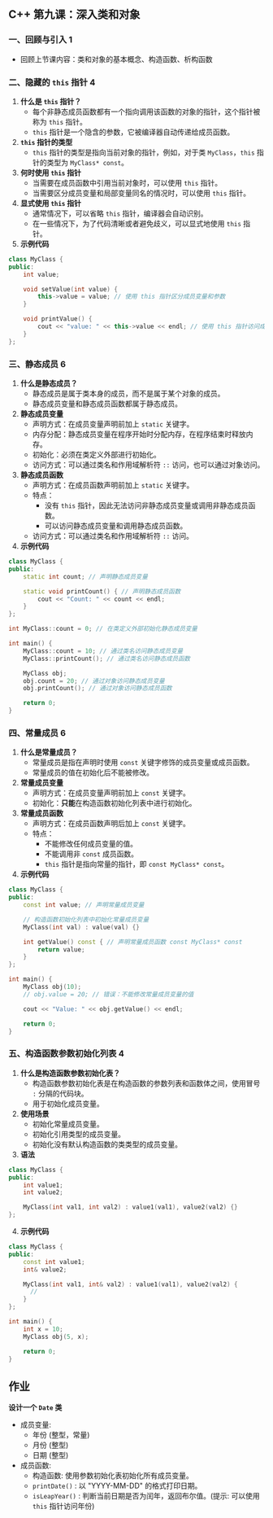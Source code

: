 ## C++ 第九课：深入类和对象

### 一、回顾与引入 1

* 回顾上节课内容：类和对象的基本概念、构造函数、析构函数

### 二、隐藏的 `this` 指针 4

1. **什么是 `this` 指针？**
    * 每个非静态成员函数都有一个指向调用该函数的对象的指针，这个指针被称为 `this` 指针。
    * `this` 指针是一个隐含的参数，它被编译器自动传递给成员函数。
2. **`this` 指针的类型**
    * `this` 指针的类型是指向当前对象的指针，例如，对于类 `MyClass`，`this` 指针的类型为 `MyClass* const`。
3. **何时使用 `this` 指针**
    * 当需要在成员函数中引用当前对象时，可以使用 `this` 指针。
    * 当需要区分成员变量和局部变量同名的情况时，可以使用 `this` 指针。
4. **显式使用 `this` 指针**
    * 通常情况下，可以省略 `this` 指针，编译器会自动识别。
    * 在一些情况下，为了代码清晰或者避免歧义，可以显式地使用 `this` 指针。
5. **示例代码**

```c++
class MyClass {
public:
    int value;

    void setValue(int value) {
        this->value = value; // 使用 this 指针区分成员变量和参数
    }

    void printValue() {
        cout << "value: " << this->value << endl; // 使用 this 指针访问成员变量
    }
};
```

### 三、静态成员 6

1. **什么是静态成员？**
    * 静态成员是属于类本身的成员，而不是属于某个对象的成员。
    * 静态成员变量和静态成员函数都属于静态成员。
2. **静态成员变量**
    * 声明方式：在成员变量声明前加上 `static` 关键字。
    * 内存分配：静态成员变量在程序开始时分配内存，在程序结束时释放内存。
    * 初始化：必须在类定义外部进行初始化。
    * 访问方式：可以通过类名和作用域解析符 `::` 访问，也可以通过对象访问。
3. **静态成员函数**
    * 声明方式：在成员函数声明前加上 `static` 关键字。
    * 特点：
       - 没有 `this` 指针，因此无法访问非静态成员变量或调用非静态成员函数。
       - 可以访问静态成员变量和调用静态成员函数。
    * 访问方式：可以通过类名和作用域解析符 `::` 访问。
4. **示例代码**

```c++
class MyClass {
public:
    static int count; // 声明静态成员变量

    static void printCount() { // 声明静态成员函数
        cout << "Count: " << count << endl;
    }
};

int MyClass::count = 0; // 在类定义外部初始化静态成员变量

int main() {
    MyClass::count = 10; // 通过类名访问静态成员变量
    MyClass::printCount(); // 通过类名访问静态成员函数

    MyClass obj;
    obj.count = 20; // 通过对象访问静态成员变量
    obj.printCount(); // 通过对象访问静态成员函数

    return 0;
}
```

### 四、常量成员 6

1. **什么是常量成员？**
    * 常量成员是指在声明时使用 `const` 关键字修饰的成员变量或成员函数。
    * 常量成员的值在初始化后不能被修改。
2. **常量成员变量**
    * 声明方式：在成员变量声明前加上 `const` 关键字。
    * 初始化：**只能**在构造函数初始化列表中进行初始化。
3. **常量成员函数**
    * 声明方式：在成员函数声明后加上 `const` 关键字。
    * 特点：
        - 不能修改任何成员变量的值。
        - 不能调用非 `const` 成员函数。
        - `this` 指针是指向常量的指针，即 `const MyClass* const`。
4. **示例代码**

```c++
class MyClass {
public:
    const int value; // 声明常量成员变量

    // 构造函数初始化列表中初始化常量成员变量
    MyClass(int val) : value(val) {}

    int getValue() const { // 声明常量成员函数 const MyClass* const
        return value;
    }
};

int main() {
    MyClass obj(10);
    // obj.value = 20; // 错误：不能修改常量成员变量的值

    cout << "Value: " << obj.getValue() << endl;

    return 0;
}
```

### 五、构造函数参数初始化列表 4

1. **什么是构造函数参数初始化表？**
    * 构造函数参数初始化表是在构造函数的参数列表和函数体之间，使用冒号 `:` 分隔的代码块。
    * 用于初始化成员变量。
2. **使用场景**
    * 初始化常量成员变量。
    * 初始化引用类型的成员变量。
    * 初始化没有默认构造函数的类类型的成员变量。
3. **语法**

```c++
class MyClass {
public:
    int value1;
    int value2;

    MyClass(int val1, int val2) : value1(val1), value2(val2) {}
};
```

4. **示例代码**

```c++
class MyClass {
public:
    const int value1;
    int& value2;

    MyClass(int val1, int& val2) : value1(val1), value2(val2) {
      // 
    }
};

int main() {
    int x = 10;
    MyClass obj(5, x);

    return 0;
}
```

## 作业

**设计一个 `Date` 类**

- 成员变量:
  - 年份 (整型，常量)
  - 月份 (整型)
  - 日期 (整型)
- 成员函数:
  - 构造函数: 使用参数初始化表初始化所有成员变量。
  - `printDate()` : 以 "YYYY-MM-DD" 的格式打印日期。
  - `isLeapYear()` : 判断当前日期是否为闰年，返回布尔值。(提示: 可以使用 `this` 指针访问年份)

